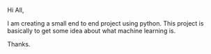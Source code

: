 Hi All,

I am creating a small end to end project using python. This project is basically to get some idea about what machine learning is.

Thanks.